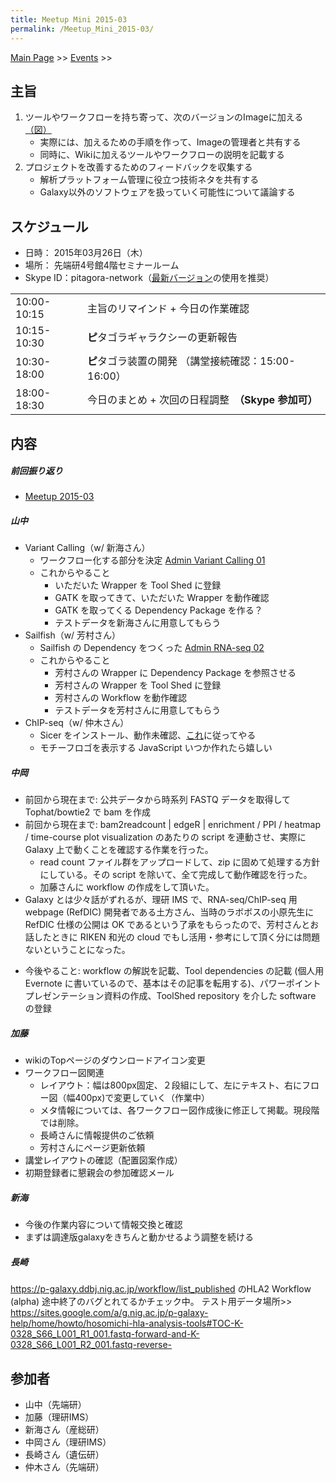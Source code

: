 ```yaml
---
title: Meetup Mini 2015-03
permalink: /Meetup_Mini_2015-03/
---
```


[Main Page](/Main_Page "wikilink") &gt;&gt; [Events](/Events "wikilink") &gt;&gt;

主旨
----

1.  ツールやワークフローを持ち寄って、次のバージョンのImageに加える [（図）](http://www.pitagora-galaxy.org/_/rsrc/1416890873801/about/about_overview.png)
    -   実際には、加えるための手順を作って、Imageの管理者と共有する
    -   同時に、Wikiに加えるツールやワークフローの説明を記載する
2.  プロジェクトを改善するためのフィードバックを収集する
    -   解析プラットフォーム管理に役立つ技術ネタを共有する
    -   Galaxy以外のソフトウェアを扱っていく可能性について議論する

スケジュール
------------

-   日時： 2015年03月26日（木）
-   場所： 先端研4号館4階セミナールーム
-   Skype ID：pitagora-network（[最新バージョン](http://www.skype.com/ja/)の使用を推奨）

|             |                                                      |
|-------------|------------------------------------------------------|
| 10:00-10:15 | 主旨のリマインド + 今日の作業確認                    |
| 10:15-10:30 | **ピ**タゴラギャラクシーの更新報告                   |
| 10:30-18:00 | **ピ**タゴラ装置の開発 （講堂接続確認：15:00-16:00） |
| 18:00-18:30 | 今日のまとめ + 次回の日程調整　**（Skype 参加可）**  |

内容
----

##### 前回振り返り

-   [Meetup 2015-03](/Meetup_2015-03#.E5.86.85.E5.AE.B9 "wikilink")

##### 山中

-   Variant Calling（w/ 新海さん）
    -   ワークフロー化する部分を決定 [Admin Variant Calling 01](/Admin_Variant_Calling_01 "wikilink")
    -   これからやること
        -   いただいた Wrapper を Tool Shed に登録
        -   GATK を取ってきて、いただいた Wrapper を動作確認
        -   GATK を取ってくる Dependency Package を作る？
        -   テストデータを新海さんに用意してもらう
-   Sailfish（w/ 芳村さん）
    -   Sailfish の Dependency をつくった [Admin RNA-seq 02](/Admin_RNA-seq_02 "wikilink")
    -   これからやること
        -   芳村さんの Wrapper に Dependency Package を参照させる
        -   芳村さんの Wrapper を Tool Shed に登録
        -   芳村さんの Workflow を動作確認
        -   テストデータを芳村さんに用意してもらう
-   ChIP-seq（w/ 仲木さん）
    -   Sicer をインストール、動作未確認、[これ](https://biostar.usegalaxy.org/p/3710/)に従ってやる
    -   モチーフロゴを表示する JavaScript いつか作れたら嬉しい

##### 中岡

-   前回から現在まで: 公共データから時系列 FASTQ データを取得して Tophat/bowtie2 で bam を作成
-   前回から現在まで: bam2readcount | edgeR | enrichment / PPI / heatmap / time-course plot visualization のあたりの script を連動させ、実際に Galaxy 上で動くことを確認する作業を行った。
    -   read count ファイル群をアップロードして、zip に固めて処理する方針にしている。その script を除いて、全て完成して動作確認を行った。
    -   加藤さんに workflow の作成をして頂いた。
-   Galaxy とは少々話がずれるが、理研 IMS で、RNA-seq/ChIP-seq 用 webpage (RefDIC) 開発者である土方さん、当時のラボボスの小原先生に RefDIC 仕様の公開は OK であるという了承をもらったので、芳村さんとお話したときに RIKEN 和光の cloud でもし活用・参考にして頂く分には問題ないということになった。

<!-- -->

-   今後やること: workflow の解説を記載、Tool dependencies の記載 (個人用 Evernote に書いているので、基本はその記事を転用する)、パワーポイントプレゼンテーション資料の作成、ToolShed repository を介した software の登録

##### 加藤

-   wikiのTopページのダウンロードアイコン変更
-   ワークフロー図関連
    -   レイアウト：幅は800px固定、２段組にして、左にテキスト、右にフロー図（幅400px)で変更していく（作業中）
    -   メタ情報については、各ワークフロー図作成後に修正して掲載。現段階では削除。
    -   長崎さんに情報提供のご依頼
    -   芳村さんにページ更新依頼
-   講堂レイアウトの確認（配置図案作成）
-   初期登録者に懇親会の参加確認メール

##### 新海

-   今後の作業内容について情報交換と確認
-   まずは調達版galaxyをきちんと動かせるよう調整を続ける

##### 長崎

<https://p-galaxy.ddbj.nig.ac.jp/workflow/list_published> のHLA2 Workflow (alpha)
途中終了のバグとれてるかチェック中。
テスト用データ場所&gt;&gt; <https://sites.google.com/a/g.nig.ac.jp/p-galaxy-help/home/howto/hosomichi-hla-analysis-tools#TOC-K-0328_S66_L001_R1_001.fastq-forward-and-K-0328_S66_L001_R2_001.fastq-reverse->

参加者
------

-   山中（先端研）
-   加藤（理研IMS）
-   新海さん（産総研）
-   中岡さん（理研IMS）
-   長崎さん（遺伝研）
-   仲木さん（先端研）
